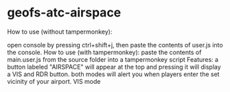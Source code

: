 # geofs-atc-airspace

How to use (without tampermonkey):

open console by pressing ctrl+shift+j, then paste the contents of user.js into the console.
How to use (with tampermonkey):
paste the contents of main.user.js from the source folder into a tampermonkey script
Features:
a button labeled "AIRSPACE" will appear at the top and pressing it will display a VIS and RDR button.
both modes will alert you when players enter the set vicinity of your airport.
VIS mode 
